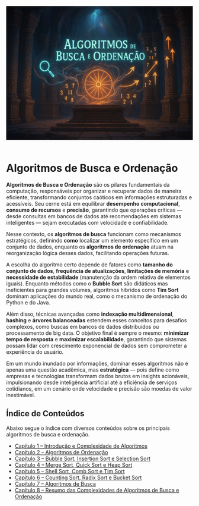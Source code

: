 <div align="center">
  <a href="https://github.com/joseferreira-dev/my-study-notes/tree/main/algoritmos-busca-ordenacao"><img src="./contents/banner-busca-e-ordenacao.png"></a>
</div>
<br>

# Algoritmos de Busca e Ordenação

**Algoritmos de Busca e Ordenação** são os pilares fundamentais da computação, responsáveis por organizar e recuperar dados de maneira eficiente, transformando conjuntos caóticos em informações estruturadas e acessíveis. Seu cerne está em equilibrar **desempenho computacional**, **consumo de recursos** e **precisão**, garantindo que operações críticas — desde consultas em bancos de dados até recomendações em sistemas inteligentes — sejam executadas com velocidade e confiabilidade.  

Nesse contexto, os **algoritmos de busca** funcionam como mecanismos estratégicos, definindo **como** localizar um elemento específico em um conjunto de dados, enquanto os **algoritmos de ordenação** atuam na reorganização lógica desses dados, facilitando operações futuras.

A escolha do algoritmo certo depende de fatores como **tamanho do conjunto de dados**, **frequência de atualizações**, **limitações de memória** e **necessidade de estabilidade** (manutenção da ordem relativa de elementos iguais). Enquanto métodos como o **Bubble Sort** são didáticos mas ineficientes para grandes volumes, algoritmos híbridos como **Tim Sort** dominam aplicações do mundo real, como o mecanismo de ordenação do Python e do Java.  

Além disso, técnicas avançadas como **indexação multidimensional**, **hashing** e **árvores balanceadas** estendem esses conceitos para desafios complexos, como buscas em bancos de dados distribuídos ou processamento de big data. O objetivo final é sempre o mesmo: **minimizar tempo de resposta** e **maximizar escalabilidade**, garantindo que sistemas possam lidar com crescimento exponencial de dados sem comprometer a experiência do usuário.  

Em um mundo inundado por informações, dominar esses algoritmos não é apenas uma questão acadêmica, mas **estratégica** — pois define como empresas e tecnologias transformam dados brutos em insights acionáveis, impulsionando desde inteligência artificial até a eficiência de serviços cotidianos, em um cenário onde velocidade e precisão são moedas de valor inestimável.

## Índice de Conteúdos

Abaixo segue o índice com diversos conteúdos sobre os principais algoritmos de busca e ordenação.

- [Capítulo 1 – Introdução e Complexidade de Algoritmos](contents/01-introducao-algoritmos-ordenacao.md)
- [Capítulo 2 – Algoritmos de Ordenação](contents/02-algoritmos-de-ordenacao.md)
- [Capítulo 3 – Bubble Sort, Insertion Sort e Selection Sort](contents/03-bubble-insertion-selection-sort.md)
- [Capítulo 4 – Merge Sort, Quick Sort e Heap Sort](contents/04-merge-quick-heap-sort.md)
- [Capítulo 5 – Shell Sort, Comb Sort e Tim Sort](contents/05-shell-comb-tim-sort.md)
- [Capítulo 6 – Counting Sort, Radix Sort e Bucket Sort](contents/06-counting-radix-bucket-sort.md)
- [Capítulo 7 – Algoritmos de Busca](contents/07-algoritmos-de-busca)
- [Capítulo 8 – Resumo das Complexidades de Algoritmos de Busca e Ordenação](contents/08-resumo)
